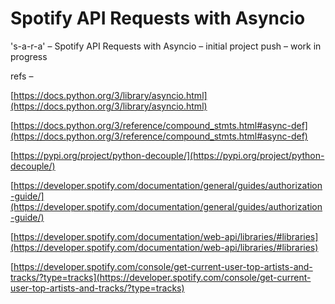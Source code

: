 # Spotify API Requests with Asyncio
 
 
's-a-r-a' – Spotify API Requests with Asyncio – initial project push – work in progress

refs –

[https://docs.python.org/3/library/asyncio.html](https://docs.python.org/3/library/asyncio.html)

[https://docs.python.org/3/reference/compound_stmts.html#async-def](https://docs.python.org/3/reference/compound_stmts.html#async-def)

[https://pypi.org/project/python-decouple/](https://pypi.org/project/python-decouple/)

[https://developer.spotify.com/documentation/general/guides/authorization-guide/](https://developer.spotify.com/documentation/general/guides/authorization-guide/)

[https://developer.spotify.com/documentation/web-api/libraries/#libraries](https://developer.spotify.com/documentation/web-api/libraries/#libraries)

[https://developer.spotify.com/console/get-current-user-top-artists-and-tracks/?type=tracks](https://developer.spotify.com/console/get-current-user-top-artists-and-tracks/?type=tracks)


